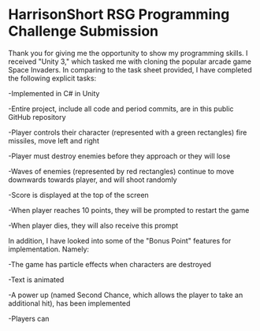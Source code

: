 # HarrisonShort RSG Programming Challenge Submission

Thank you for giving me the opportunity to show my programming skills. I received "Unity 3," which tasked me with cloning the popular arcade game Space Invaders. In comparing to the task sheet provided, I have completed the following explicit tasks:

-Implemented in C# in Unity

-Entire project, include all code and period commits, are in this public GitHub repository

-Player controls their character (represented with a green rectangles) fire missiles, move left and right

-Player must destroy enemies before they approach or they will lose

-Waves of enemies (represented by red rectangles) continue to move downwards towards player, and will shoot randomly

-Score is displayed at the top of the screen

-When player reaches 10 points, they will be prompted to restart the game

-When player dies, they will also receive this prompt

In addition, I have looked into some of the "Bonus Point" features for implementation. Namely:

-The game has particle effects when characters are destroyed

-Text is animated

-A power up (named Second Chance, which allows the player to take an additional hit), has been implemented

-Players can 

